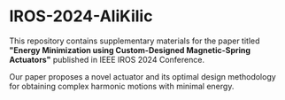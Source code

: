 # IROS-2024-AliKilic

This repository contains supplementary materials for the paper titled **"Energy Minimization using Custom-Designed Magnetic-Spring Actuators"** published in IEEE IROS 2024 Conference. 

Our paper proposes a novel actuator and its optimal design methodology for obtaining complex harmonic motions with minimal energy.
